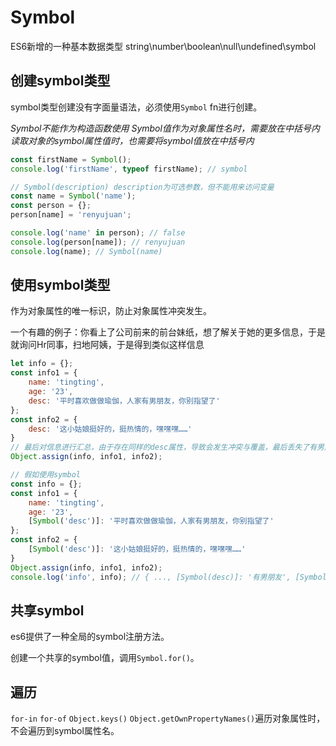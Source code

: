 # Symbol

ES6新增的一种基本数据类型
string\number\boolean\null\undefined\symbol



## 创建symbol类型

symbol类型创建没有字面量语法，必须使用`Symbol` fn进行创建。

*Symbol不能作为构造函数使用*
*Symbol值作为对象属性名时，需要放在中括号内*
*读取对象的symbol属性值时，也需要将symbol值放在中括号内*

```javascript
const firstName = Symbol();
console.log('firstName', typeof firstName); // symbol

// Symbol(description) description为可选参数，但不能用来访问变量
const name = Symbol('name');
const person = {};
person[name] = 'renyujuan';

console.log('name' in person); // false
console.log(person[name]); // renyujuan
console.log(name); // Symbol(name)
```

## 使用symbol类型

作为对象属性的唯一标识，防止对象属性冲突发生。

一个有趣的例子：你看上了公司前来的前台妹纸，想了解关于她的更多信息，于是就询问Hr同事，扫地阿姨，于是得到类似这样信息

```javascript
let info = {};
const info1 = {
    name: 'tingting',
    age: '23',
    desc: '平时喜欢做做瑜伽，人家有男朋友，你别指望了'
};
const info2 = {
    desc: '这小姑娘挺好的，挺热情的，嘿嘿嘿……'
}
// 最后对信息进行汇总，由于存在同样的desc属性，导致会发生冲突与覆盖，最后丢失了有男朋友的重要信息。
Object.assign(info, info1, info2);

// 假如使用symbol
const info = {};
const info1 = {
    name: 'tingting',
    age: '23',
    [Symbol('desc')]: '平时喜欢做做瑜伽，人家有男朋友，你别指望了'
};
const info2 = {
    [Symbol('desc')]: '这小姑娘挺好的，挺热情的，嘿嘿嘿……'
}
Object.assign(info, info1, info2);
console.log('info', info); // { ..., [Symbol(desc)]: '有男朋友', [Symbol(desc)]: '嘿嘿嘿'}
```

## 共享symbol

es6提供了一种全局的symbol注册方法。

创建一个共享的symbol值，调用`Symbol.for()`。

## 遍历

`for-in` `for-of` `Object.keys()` `Object.getOwnPropertyNames()`遍历对象属性时，不会遍历到symbol属性名。